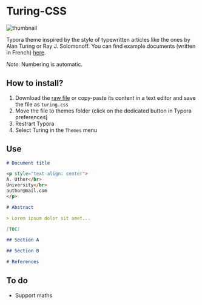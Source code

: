 # Turing-CSS

![thumbnail](thumbnail.png)

Typora theme inspired by the style of typewritten articles like the ones by Alan Turing or Ray J. Solomonoff.
You can find example documents (written in French) [here](https://github.com/mistrza/Turing-CSS/tree/master/examples).

*Note*: Numbering is automatic.

## How to install?

1. Download the [raw file](https://raw.githubusercontent.com/mistrza/Turing-CSS/master/turing.css) or copy-paste its content in a text editor and save the file as `turing.css`
2. Move the file to themes folder (click on the dedicated button in Typora preferences)
3. Restrart Typora
4. Select Turing in the `Themes` menu

## Use

```markdown
# Document title

<p style="text-align: center">
A. Uthor</br>
University</br>
author@mail.com
</p>

# Abstract

> Lorem ipsum dolor sit amet...

[TOC]

## Section A

## Section B

# References

```

## To do

- Support maths
